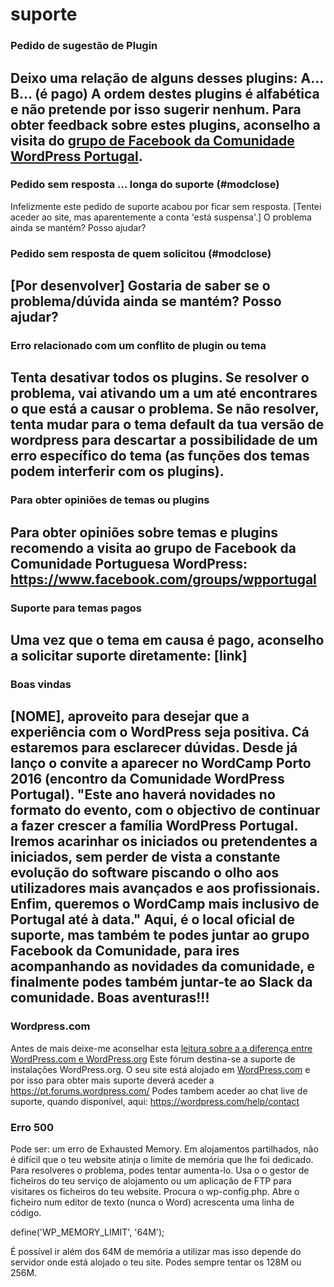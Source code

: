 # suporte

### Pedido de sugestão de Plugin
Deixo uma relação de alguns desses plugins:
A...
B... (é pago)
A ordem destes plugins é alfabética e não pretende por isso sugerir nenhum. Para obter feedback sobre estes plugins, aconselho a visita do <a href="https://www.facebook.com/groups/wpportugal">grupo de Facebook da Comunidade WordPress Portugal</a>.
----

### Pedido sem resposta ... longa do suporte (#modclose)
Infelizmente este pedido de suporte acabou por ficar sem resposta.
[Tentei aceder ao site, mas aparentemente a conta 'está suspensa'.]
O problema ainda se mantém? Posso ajudar?

### Pedido sem resposta de quem solicitou (#modclose)
[Por desenvolver]
Gostaria de saber se o problema/dúvida ainda se mantém? Posso ajudar?
----

### Erro relacionado com um conflito de plugin ou tema
Tenta desativar todos os plugins. Se resolver o problema, vai ativando um a um até encontrares o que está a causar o problema.
Se não resolver, tenta mudar para o tema default da tua versão de wordpress para descartar a possibilidade de um erro específico do tema (as funções dos temas podem interferir com os plugins).
----

### Para obter opiniões de temas ou plugins
Para obter opiniões sobre temas e plugins recomendo a visita ao grupo de Facebook da Comunidade Portuguesa WordPress:
https://www.facebook.com/groups/wpportugal
----

### Suporte para temas pagos
Uma vez que o tema em causa é pago, aconselho a solicitar suporte diretamente: [link]
----

### Boas  vindas
[NOME], aproveito para desejar que a experiência com o WordPress seja positiva. Cá estaremos para esclarecer dúvidas.
Desde já lanço o convite a aparecer no WordCamp Porto 2016 (encontro da Comunidade WordPress Portugal).
"Este ano haverá novidades no formato do evento, com o objectivo de continuar a fazer crescer a família WordPress Portugal.
Iremos acarinhar os iniciados ou pretendentes a iniciados, sem perder de vista a constante evolução do software piscando o olho aos utilizadores mais avançados e aos profissionais. Enfim, queremos o WordCamp mais inclusivo de Portugal até à data."
Aqui, é o local oficial de suporte, mas também te podes juntar ao grupo Facebook da Comunidade, para ires acompanhando as novidades da comunidade, e finalmente podes também juntar-te ao Slack da comunidade.
Boas aventuras!!!
----

### Wordpress.com
Antes de mais deixe-me aconselhar esta <a href="https://pt.forums.wordpress.org/topic/a-diferenca-entre-wordpresscom-e-wordpressorg?replies=1">leitura sobre a a diferença entre WordPress.com e WordPress.org</a>
Este fórum destina-se a suporte de instalações WordPress.org. O seu site está alojado em <a href="https://wordpress.com/">WordPress.com</a> e por isso para obter mais suporte deverá aceder a https://pt.forums.wordpress.com/
Podes tambem aceder ao chat live de suporte, quando disponível, aqui: https://wordpress.com/help/contact

### Erro 500
Pode ser:
um erro de Exhausted Memory. Em alojamentos partilhados, não é difícil que o teu website atinja o limite de memória que lhe foi dedicado. Para resolveres o problema, podes tentar aumenta-lo. Usa o o gestor de ficheiros do teu serviço de alojamento ou um aplicação de FTP para visitares os ficheiros do teu website. Procura o wp-config.php. Abre o ficheiro num editor de texto (nunca o Word) acrescenta uma linha de código.

define('WP_MEMORY_LIMIT', '64M');

É possível ir além dos 64M de memória a utilizar mas isso depende do servidor onde está alojado o teu site. Podes sempre tentar os 128M ou 256M.